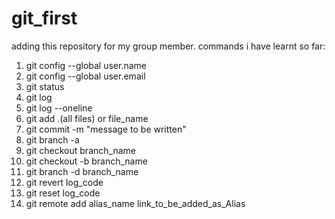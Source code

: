 # git_first
adding this repository for my group member.
commands i have learnt so far:
1. git config --global user.name
2. git config --global user.email 
3. git status
4. git log
5. git log --oneline
6. git add .(all files) or file_name
7. git commit -m "message to be written"
8. git branch -a
9. git checkout branch_name
10. git checkout -b branch_name
11. git branch -d branch_name
12. git revert log_code
13. git reset log_code
14. git remote add alias_name link_to_be_added_as_Alias
